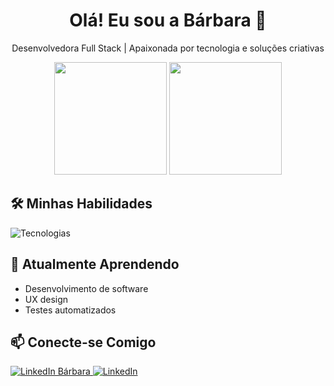 <h1 align="center">Olá! Eu sou a Bárbara 👋</h1>

<p align="center">
  Desenvolvedora Full Stack | Apaixonada por tecnologia e soluções criativas
</p>

<div align="center">
  <img height="180em" src="https://github-readme-stats.vercel.app/api?username=Barbaracoosta&show_icons=true&include_all_commits=true&count_private=true&theme=dracula&bg_color=000000&title_color=ff69b4&text_color=dda0dd&icon_color=dda0dd&border_color=dda0dd" />
  <img height="180em" src="https://github-readme-stats.vercel.app/api/top-langs/?username=Barbaracoosta&layout=compact&langs_count=7&bg_color=000000&title_color=ff69b4&text_color=dda0dd&icon_color=dda0dd&border_color=dda0dd" />
</div>

## 🛠️ Minhas Habilidades

<div>
  <img src="https://skillicons.dev/icons?i=react,js,html,css,python,java,mysql,git,github,figma,vscode" alt="Tecnologias"/>
</div>

## 🌱 Atualmente Aprendendo

- Desenvolvimento de software
- UX design
- Testes automatizados

## 📫 Conecte-se Comigo

<p>  
  <a href="https://www.linkedin.com/in/barbaracosta2206/">
    <img src="https://img.shields.io/badge/Bárbara_Costa-ff69b4?style=for-the-badge&logo=linkedin&logoColor=white&labelColor=000000" alt="LinkedIn Bárbara" />
  </a>
  
  <a href="https://www.linkedin.com/in/barbaracosta2206/">
    <img src="https://img.shields.io/badge/-LinkedIn-0077B5?style=for-the-badge&logo=linkedin&logoColor=white" alt="LinkedIn" />
  </a>
</p>
